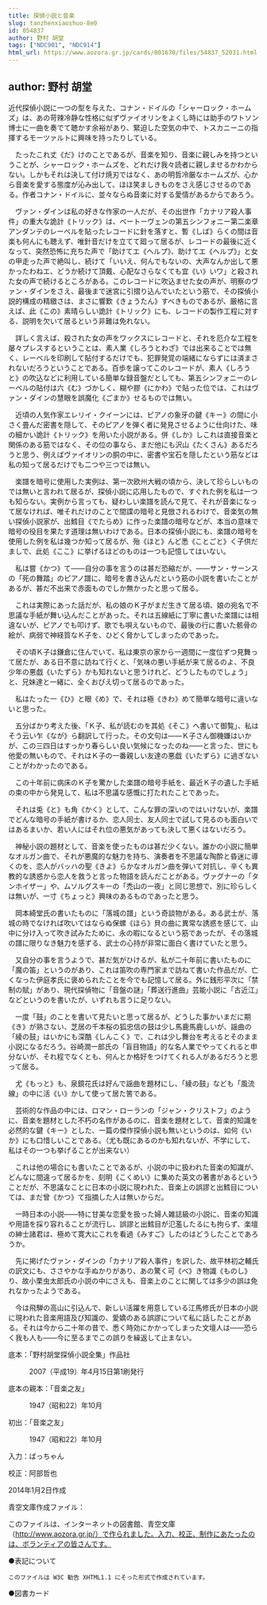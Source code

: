 ```yaml
---
title: 探偵小説と音楽
slug: tanzhenxiaoshuo-8e0
id: 054837
author: 野村 胡堂
tags: ["NDC901", "NDC914"]
html_url: https://www.aozora.gr.jp/cards/001670/files/54837_52031.html
---
```


## author: 野村 胡堂

近代探偵小説に一つの型を与えた、コナン・ドイルの「シャーロック・ホームズ」は、あの苛辣冷静な性格に似ずヴァイオリンをよくし時には助手のワトソン博士に一曲を奏でて聴かす余裕があり、緊迫した空気の中で、トスカニーニの指揮するモーツァルトに興味を持ったりしている。

　たったこれ丈《だ》けのことであるが、音楽を知り、音楽に親しみを持つということが、シャーロック・ホームズを、どれだけ我々読者に親しませるかわからない。しかもそれは決して付け焼刃ではなく、あの明哲冷厳なホームズが、心から音楽を愛する態度が沁み出して、ほほ笑ましきものをさえ感じさせるのである。作者コナン・ドイルに、並々ならぬ音楽に対する愛情があるからであろう。



　ヴァン・ダインは私の好きな作家の一人だが、その出世作「カナリア殺人事件」の重大な詭計《トリック》は、ベートーヴェンの第五シンフォニー第二楽章アンダンテのレーベルを貼ったレコードに針を落すと、暫《しば》らくの間は音楽も何んにも聴えず、唯針音だけを立てて廻って居るが、レコードの最後に近くなって、突然恐怖に充ちた声で「助けてエ《ヘルプ》、助けてエ《ヘルプ》」と女の甲走った声で絶叫し、続けて「いいえ、何んでもないの、大声なんか出して悪かったわねエ、どうか続けて頂戴、心配なさらなくても宜《い》いワ」と殺された女の声で続けるところがある。このレコードに吹込ませた女の声が、明察のヴァン・ダインをさえ、最後まで迷宮に引摺り込んでいたという筋で、その探偵小説的構成の精緻さは、まさに響歎《きょうたん》すべきものであるが、厳格に言えば、此《この》素晴らしい詭計《トリック》にも、レコードの製作工程に対する、説明を欠いて居るという非難は免れない。

　詳しく言えば、殺された女の声をワックスにレコードと、それを厄介な工程を屡々プレスするということは、素人業《しろうとわざ》では出来ることでは無く、レーベルを印刷して貼付するだけでも、犯罪発覚の端緒にならずには済まされないだろうということである。百歩を譲ってこのレコードが、素人《しろうと》の吹込などに利用している簡単な録音盤だとしても、第五シンフォニーのレーベルの貼付は六《む》づかしく、糊や膠《にかわ》で貼った位では、これはヴァン・ダインの慧眼を誤魔化《ごまか》せるものでは無い。



　近頃の人気作家エレリイ・クイーンには、ピアノの象牙の鍵《キー》の間に小さく畳んだ密書を隠して、そのピアノを弾く者に発見させるように仕向けた、味の細かい詭計《トリック》を用いた小説がある。併《しか》しこれは直接音楽と関係のある筋ではなく、その位の事なら、まだ他にも沢山《たくさん》あるだろうと思う、例えばヴァイオリンの胴の中に、密書や宝石を隠したという筋などは私の知って居るだけでも二つや三つでは無い。

　楽譜を暗号に使用した実例は、第一次欧州大戦の頃から、決して珍らしいものでは無いと言われて居るが、探偵小説に応用したもので、すぐれた例を私は一つも知らない。実例から言っても、疑わしい楽譜を読んで見て、それが音楽になって居なければ、唯それだけのことで間諜の暗号と見倣されるわけで、音楽気の無い探偵小説家が、出鱈目《でたらめ》に作った楽譜の暗号などが、本当の意味で暗号の役目を果たす道理は無いわけである。日本の探偵小説にも、楽譜の暗号を使用した例を私は幾つか知って居るが、殆《ほと》んど悉《ことごと》く子供だましで、此処《ここ》に挙げるほどのものは一つも記憶してはいない。

　私は嘗《かつ》て――自分の事を言うのは甚だ恐縮だが、――サン・サーンスの「死の舞踏」のピアノ譜に、暗号を書き込んだという筋の小説を書いたことがあるが、甚だ不出来で赤面ものでしか無かったと思って居る。



　これは実際にあった話だが、私の娘のＫ子がまだ生きて居る頃、娘の宛名で不思議な手紙が舞い込んだことがあった。それは五線紙に丁寧に書いた楽譜には相違ないが、ピアノでも叩けず、歌でも唄えないもので、最後の行に書いた骸骨の絵が、病弱で神経質なＫ子を、ひどく脅かしてしまったのであった。

　その頃Ｋ子は鎌倉に住んでいて、私は東京の家から一週間に一度位ずつ見舞って居たが、ある日不意に訪ねて行くと、「気味の悪い手紙が来て居るのよ、不良少年の悪戯《いたずら》かも知れないと思うけれど、どうしたものでしょう」と、兄妹達と一緒に、全くおびえ切って居るのであった。

　私はたった一《ひ》と眼《め》で、それは極《きわ》めて簡単な暗号に違いないと思った。

　五分ばかり考えた後、「Ｋ子、私が読むのを其処《そこ》へ書いて御覧」、私はそう云い乍《なが》ら翻訳して行った。その文句は――Ｋ子さん御機嫌はいかが、この三四日はすっかり春らしい良い気候になったのね――と言った、世にも他愛の無いもので、それはＫ子の一番親しい友達の悪戯《いたずら》に過ぎないことがわかったのである。

　この十年前に病床のＫ子を驚かした楽譜の暗号手紙を、最近Ｋ子の遺した手紙の束の中から発見して、私は不思議な感慨に打たれたことであった。

　それは兎《と》も角《かく》として、こんな罪の深いのではいけないが、楽譜でどんな暗号の手紙が書けるか、恋人同士、友人同士で試して見るのも面白いではあるまいか、若い人にはそれ位の悪気があっても決して悪くはないだろう。

　神秘小説の題材として、音楽を使ったものは甚だ少くない。誰かの小説に簡単なオルガン曲で、それが悪魔的な魅力を持ち、演奏者を不思議な陶酔と昏迷に導くのを、恋人がバッハの聖《きよ》らかなオルガン曲を弾いて対抗し、辛くも異教的な誘惑から恋人を救うと言った物語を読んだことがある。ヴァグナーの「タンホイザー」や、ムソルグスキーの「禿山の一夜」と同じ思想で、別に珍らしくは無いが、一寸《ちょっと》興味のあるものであったと思う。

　岡本綺堂氏の書いたものに「落城の譜」という奇談物がある。ある武士が、落城の時でなければ吹いてはならぬ保螺《ほら》貝の曲に異常な誘惑を感じて、山中に分け入って吹き試みたために、永の暇になるという筋であったが、その落城の譜に限りなき魅力を感ずる、武士の心持が非常に面白く書けていたと思う。

　又自分の事を言うようで、甚だ気がひけるが、私が二十年前に書いたものに「魔の笛」というのがあり、これは笛吹の専門家まで訪ねて書いた作品だが、亡くなった伊庭孝氏に褒められたことを今でも記憶して居る。外に銭形平次に「禁制の賦」があり、現代探偵物に「音盤の謎」「葬送行進曲」芸能小説に「古近江」などというのを書いたが、いずれも言うに足りない。

　一度「鼓」のことを書いて見たいと思って居るが、どうした事かいまだに期《き》が熟さない、芝居の千本桜の狐忠信の鼓は少し馬鹿馬鹿しいが、謡曲の「綾の鼓」はいかにも深酷《しんこく》で、これは少し舞台を考えるとそのまま小説になるだろう。谷崎潤一郎氏の「盲目物語」的な名人業でやってくれると申分ないが、それ程でなくとも、何んとか格好をつけてくれる人があるだろうと思って居る。

　尤《もっと》も、泉鏡花氏は好んで謡曲を題材にし、「綾の鼓」なども「風流線」の中に活《い》かして使って居た筈である。



　芸術的な作品の中には、ロマン・ローランの「ジャン・クリストフ」のように、音楽を題材とした不朽の名作があるのに、音楽を題材として、音楽的知識を必然的な鍵《キー》とした、一篇の傑作探偵小説も無いというのは、如何《いか》にも口惜しいことである。（尤も既にあるのかも知れないが、不学にして、私はその一つも挙げることが出来ない）

　これは他の場合にも書いたことであるが、小説の中に扱われた音楽の知識が、どんなに間違って居るかを、刻明《こくめい》に集めた英文の著書があるということだが、不思議なことに日本の小説に現われた、音楽上の誤謬と出鱈目については、まだ曾《かつ》て指摘した人は無いからだ。

　一時日本の小説――特に甘美な恋愛を扱った婦人雑誌級の小説に、音楽の知識や用語を採り容れることが流行し、誤謬と出鱈目が氾濫したるにも拘らず、楽壇の紳士諸君は、極めて寛大にこれを看過《みすご》したのはどうしたことであろうか。

　先に掲げたヴァン・ダインの「カナリア殺人事件」を訳した、故平林初之輔氏の訳文にも、ささやかな手ぬかりがあり、あの驚く可《べ》き物識《ものし》り、故小栗虫太郎氏の小説の中にさえも、音楽上のことに関しては多少の誤は免れなかったようである。

　今は飛騨の高山に引込んで、新しい活躍を用意している江馬修氏が日本の小説に現われた音楽用語及び知識の、愛嬌のある誤謬について私に話したことがある。それは今から二十年の昔で、悉く時効にかかってしまった文壇人は――恐らく我も人も――今に至るまでこの誤りを繰返して止まない。













底本：「野村胡堂探偵小説全集」作品社

　　　2007（平成19）年4月15日第1刷発行

底本の親本：「音楽之友」

　　　1947（昭和22）年10月

初出：「音楽之友」

　　　1947（昭和22）年10月

入力：ばっちゃん

校正：阿部哲也

2014年1月2日作成

青空文庫作成ファイル：

このファイルは、インターネットの図書館、青空文庫（http://www.aozora.gr.jp/）で作られました。入力、校正、制作にあたったのは、ボランティアの皆さんです。











●表記について


	このファイルは W3C 勧告 XHTML1.1 にそった形式で作成されています。







●図書カード